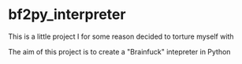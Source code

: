 # bf2py_interpreter

This is a little project I for some reason decided to torture myself with

The aim of this project is to create a "Brainfuck" intepreter in Python